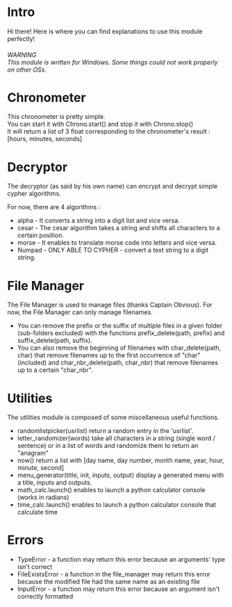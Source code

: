<h1>Intro</h1>
Hi there! Here is where you can find explanations to use this module perfectly!

<h6>WARNING<br/>This module is written for Windows. Some things could not work properly on other OSs.</h6>

<h1>Chronometer</h1>
This chronometer is pretty simple.<br/>
You can start it with Chrono.start() and stop it with Chrono.stop()<br/>
It will return a list of 3 float corresponding to the chronometer's result : [hours, minutes, seconds]<br/>

<h1>Decryptor</h1>
The decryptor (as said by his own name) can encrypt and decrypt simple cypher algorithms.<br/>
<p>For now, there are 4 algorithms :</p>
<ul>
	<li>alpha - It converts a string into a digit list and vice versa.</li>
	<li>cesar - The cesar algorithm takes a string and shifts all characters to a certain position.</li>
	<li>morse - It enables to translate morse code into letters and vice versa.</li>
	<li>Numpad - ONLY ABLE TO CYPHER - convert a text string to a digit string.</li>
</ul>

<h1>File Manager</h1>
<p>The File Manager is used to manage files (thanks Captain Obvious). For now, the File Manager can only manage filenames.</p>
<ul>
	<li>You can remove the prefix or the suffix of multiple files in a given folder (sub-folders excluded) with the functions prefix_delete(path, prefix) and suffix_delete(path, suffix).</li>
	<li>You can also remove the beginning of filenames with char_delete(path, char) that remove filenames up to the first occurrence of "char" (included) and char_nbr_delete(path, char_nbr) that remove filenames up to a certain "char_nbr".</li>
</ul>

<h1>Utilities</h1>
<p>The utilities module is composed of some miscellaneous useful functions.</p>
<ul>
	<li>randomlistpicker(usrlist) return a random entry in the 'usrlist'.</li>
	<li>letter_randomizer(words) take all characters in a string (single word / sentence) or in a list of words and randomize them to return an "anagram"</li>
	<li>now() return a list with [day name, day number, month name, year, hour, minute, second]</li>
	<li>menu_generator(title, init, inputs, output) display a generated menu with a title, inputs and outputs.</li>
	<li>math_calc.launch() enables to launch a python calculator console (works in radians)</li>
	<li>time_calc.launch() enables to launch a python calculator console that calculate time</li>
</ul>

<h1>Errors</h1>
	<ul>
		<li>TypeError - a function may return this error because an arguments' type isn't correct</li>
		<li>FileExistsError - a function in the file_manager may return this error because the modified file had the same name as an existing file</li>
		<li>InputError - a function may return this error because an argument isn't correctly formatted</li>
	</ul>
